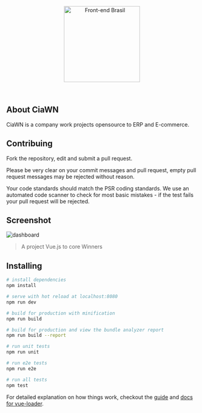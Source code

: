 <p align="center">
  <img src="http://www.ciawn.com.br/images/logo.png" width="200" alt="Front-end Brasil">
</p>
<br>

## About CiaWN

CiaWN is a company work projects opensource to ERP and E-commerce. 

## Contribuing

Fork the repository, edit and submit a pull request.

Please be very clear on your commit messages and pull request, empty pull request messages may be rejected without reason.

Your code standards should match the PSR coding standards. We use an automated code scanner to check for most basic mistakes - if the test fails your pull request will be rejected.

## Screenshot

![dashboard](https://user-images.githubusercontent.com/7466894/31319437-d2a7a6ce-ac39-11e7-8cd4-d95aa31ddabf.png)

> A project Vue.js to core Winners

## Installing

``` bash
# install dependencies
npm install

# serve with hot reload at localhost:8080
npm run dev

# build for production with minification
npm run build

# build for production and view the bundle analyzer report
npm run build --report

# run unit tests
npm run unit

# run e2e tests
npm run e2e

# run all tests
npm test
```

For detailed explanation on how things work, checkout the [guide](http://vuejs-templates.github.io/webpack/) and [docs for vue-loader](http://vuejs.github.io/vue-loader).
